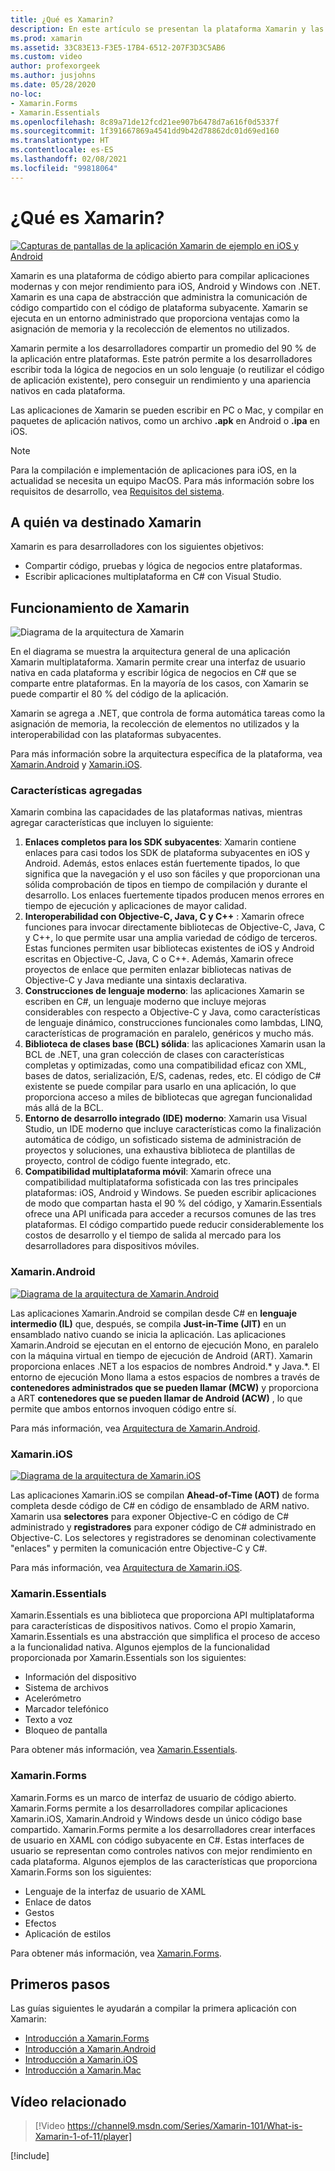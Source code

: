 ```yaml
---
title: ¿Qué es Xamarin?
description: En este artículo se presentan la plataforma Xamarin y las bibliotecas relacionadas.
ms.prod: xamarin
ms.assetid: 33C83E13-F3E5-17B4-6512-207F3D3C5AB6
ms.custom: video
author: profexorgeek
ms.author: jusjohns
ms.date: 05/28/2020
no-loc:
- Xamarin.Forms
- Xamarin.Essentials
ms.openlocfilehash: 8c89a71de12fcd21ee907b6478d7a616f0d5337f
ms.sourcegitcommit: 1f391667869a4541dd9b42d78862dc01d69ed160
ms.translationtype: HT
ms.contentlocale: es-ES
ms.lasthandoff: 02/08/2021
ms.locfileid: "99818064"
---
```

# <a name="what-is-xamarin"></a>¿Qué es Xamarin?

[![Capturas de pantallas de la aplicación Xamarin de ejemplo en iOS y Android](what-is-xamarin-images/xamarin-app-cropped.png)](what-is-xamarin-images/xamarin-app.png#lightbox)

Xamarin es una plataforma de código abierto para compilar aplicaciones modernas y con mejor rendimiento para iOS, Android y Windows con .NET. Xamarin es una capa de abstracción que administra la comunicación de código compartido con el código de plataforma subyacente. Xamarin se ejecuta en un entorno administrado que proporciona ventajas como la asignación de memoria y la recolección de elementos no utilizados.

Xamarin permite a los desarrolladores compartir un promedio del 90 % de la aplicación entre plataformas. Este patrón permite a los desarrolladores escribir toda la lógica de negocios en un solo lenguaje (o reutilizar el código de aplicación existente), pero conseguir un rendimiento y una apariencia nativos en cada plataforma.

Las aplicaciones de Xamarin se pueden escribir en PC o Mac, y compilar en paquetes de aplicación nativos, como un archivo **.apk** en Android o **.ipa** en iOS.

> [!NOTE]
> Para la compilación e implementación de aplicaciones para iOS, en la actualidad se necesita un equipo MacOS. Para más información sobre los requisitos de desarrollo, vea [Requisitos del sistema](~/cross-platform/get-started/requirements.md#macos-requirements).

## <a name="who-xamarin-is-for"></a>A quién va destinado Xamarin

Xamarin es para desarrolladores con los siguientes objetivos:

- Compartir código, pruebas y lógica de negocios entre plataformas.
- Escribir aplicaciones multiplataforma en C# con Visual Studio.

## <a name="how-xamarin-works"></a>Funcionamiento de Xamarin

![Diagrama de la arquitectura de Xamarin](what-is-xamarin-images/xamarin-architecture.png)

En el diagrama se muestra la arquitectura general de una aplicación Xamarin multiplataforma. Xamarin permite crear una interfaz de usuario nativa en cada plataforma y escribir lógica de negocios en C# que se comparte entre plataformas. En la mayoría de los casos, con Xamarin se puede compartir el 80 % del código de la aplicación.

Xamarin se agrega a .NET, que controla de forma automática tareas como la asignación de memoria, la recolección de elementos no utilizados y la interoperabilidad con las plataformas subyacentes.

Para más información sobre la arquitectura específica de la plataforma, vea [Xamarin.Android](#xamarinandroid) y [Xamarin.iOS](#xamarinios).

### <a name="added-features"></a>Características agregadas

Xamarin combina las capacidades de las plataformas nativas, mientras agregar características que incluyen lo siguiente:

1. **Enlaces completos para los SDK subyacentes**: Xamarin contiene enlaces para casi todos los SDK de plataforma subyacentes en iOS y Android. Además, estos enlaces están fuertemente tipados, lo que significa que la navegación y el uso son fáciles y que proporcionan una sólida comprobación de tipos en tiempo de compilación y durante el desarrollo. Los enlaces fuertemente tipados producen menos errores en tiempo de ejecución y aplicaciones de mayor calidad.
1. **Interoperabilidad con Objective-C, Java, C y C++** : Xamarin ofrece funciones para invocar directamente bibliotecas de Objective-C, Java, C y C++, lo que permite usar una amplia variedad de código de terceros. Estas funciones permiten usar bibliotecas existentes de iOS y Android escritas en Objective-C, Java, C o C++. Además, Xamarin ofrece proyectos de enlace que permiten enlazar bibliotecas nativas de Objective-C y Java mediante una sintaxis declarativa.
1. **Construcciones de lenguaje moderno**: las aplicaciones Xamarin se escriben en C#, un lenguaje moderno que incluye mejoras considerables con respecto a Objective-C y Java, como características de lenguaje dinámico, construcciones funcionales como lambdas, LINQ, características de programación en paralelo, genéricos y mucho más.
1. **Biblioteca de clases base (BCL) sólida**: las aplicaciones Xamarin usan la BCL de .NET, una gran colección de clases con características completas y optimizadas, como una compatibilidad eficaz con XML, bases de datos, serialización, E/S, cadenas, redes, etc. El código de C# existente se puede compilar para usarlo en una aplicación, lo que proporciona acceso a miles de bibliotecas que agregan funcionalidad más allá de la BCL.
1. **Entorno de desarrollo integrado (IDE) moderno**: Xamarin usa Visual Studio, un IDE moderno que incluye características como la finalización automática de código, un sofisticado sistema de administración de proyectos y soluciones, una exhaustiva biblioteca de plantillas de proyecto, control de código fuente integrado, etc.
1. **Compatibilidad multiplataforma móvil**: Xamarin ofrece una compatibilidad multiplataforma sofisticada con las tres principales plataformas: iOS, Android y Windows. Se pueden escribir aplicaciones de modo que compartan hasta el 90 % del código, y Xamarin.Essentials ofrece una API unificada para acceder a recursos comunes de las tres plataformas. El código compartido puede reducir considerablemente los costos de desarrollo y el tiempo de salida al mercado para los desarrolladores para dispositivos móviles.

### <a name="xamarinandroid"></a>Xamarin.Android

[![Diagrama de la arquitectura de Xamarin.Android](what-is-xamarin-images/android-architecture-cropped.png)](what-is-xamarin-images/android-architecture.png#lightbox)

Las aplicaciones Xamarin.Android se compilan desde C# en **lenguaje intermedio (IL)** que, después, se compila **Just-in-Time (JIT)** en un ensamblado nativo cuando se inicia la aplicación. Las aplicaciones Xamarin.Android se ejecutan en el entorno de ejecución Mono, en paralelo con la máquina virtual en tiempo de ejecución de Android (ART). Xamarin proporciona enlaces .NET a los espacios de nombres Android.* y Java.*. El entorno de ejecución Mono llama a estos espacios de nombres a través de **contenedores administrados que se pueden llamar (MCW)** y proporciona a ART **contenedores que se pueden llamar de Android (ACW)** , lo que permite que ambos entornos invoquen código entre sí.

Para más información, vea [Arquitectura de Xamarin.Android](~/android/internals/architecture.md).

### <a name="xamarinios"></a>Xamarin.iOS

[![Diagrama de la arquitectura de Xamarin.iOS](what-is-xamarin-images/ios-architecture-cropped.png)](what-is-xamarin-images/ios-architecture.png#lightbox)

Las aplicaciones Xamarin.iOS se compilan **Ahead-of-Time (AOT)** de forma completa desde código de C# en código de ensamblado de ARM nativo. Xamarin usa **selectores** para exponer Objective-C en código de C# administrado y **registradores** para exponer código de C# administrado en Objective-C. Los selectores y registradores se denominan colectivamente "enlaces" y permiten la comunicación entre Objective-C y C#.

Para más información, vea [Arquitectura de Xamarin.iOS](~/ios/internals/architecture.md).

### Xamarin.Essentials

Xamarin.Essentials es una biblioteca que proporciona API multiplataforma para características de dispositivos nativos. Como el propio Xamarin, Xamarin.Essentials es una abstracción que simplifica el proceso de acceso a la funcionalidad nativa. Algunos ejemplos de la funcionalidad proporcionada por Xamarin.Essentials son los siguientes:

- Información del dispositivo
- Sistema de archivos
- Acelerómetro
- Marcador telefónico
- Texto a voz
- Bloqueo de pantalla

Para obtener más información, vea [Xamarin.Essentials](~/essentials/index.md).

### Xamarin.Forms

Xamarin.Forms es un marco de interfaz de usuario de código abierto. Xamarin.Forms permite a los desarrolladores compilar aplicaciones Xamarin.iOS, Xamarin.Android y Windows desde un único código base compartido. Xamarin.Forms permite a los desarrolladores crear interfaces de usuario en XAML con código subyacente en C#. Estas interfaces de usuario se representan como controles nativos con mejor rendimiento en cada plataforma. Algunos ejemplos de las características que proporciona Xamarin.Forms son los siguientes:

- Lenguaje de la interfaz de usuario de XAML
- Enlace de datos
- Gestos
- Efectos
- Aplicación de estilos

Para obtener más información, vea [Xamarin.Forms](~/xamarin-forms/index.yml).

## <a name="get-started"></a>Primeros pasos

Las guías siguientes le ayudarán a compilar la primera aplicación con Xamarin:

- [Introducción a Xamarin.Forms](~/xamarin-forms/index.yml)
- [Introducción a Xamarin.Android](~/android/index.yml)
- [Introducción a Xamarin.iOS](~/ios/index.yml)
- [Introducción a Xamarin.Mac](~/mac/index.yml)

## <a name="related-video"></a>Vídeo relacionado

> [!Video https://channel9.msdn.com/Series/Xamarin-101/What-is-Xamarin-1-of-11/player]

[!include[](~/essentials/includes/xamarin-show-essentials.md)]
